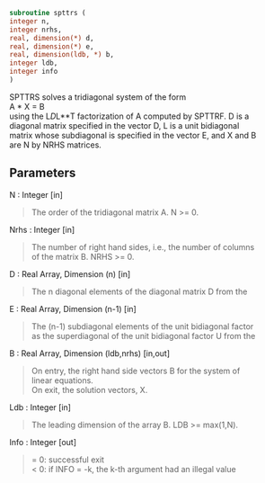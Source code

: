 ```fortran  
subroutine spttrs (  
integer n,  
integer nrhs,  
real, dimension(*) d,  
real, dimension(*) e,  
real, dimension(ldb, *) b,  
integer ldb,  
integer info  
)  
```  
  
SPTTRS solves a tridiagonal system of the form  
A * X = B  
using the L*D*L**T factorization of A computed by SPTTRF.  D is a  
diagonal matrix specified in the vector D, L is a unit bidiagonal  
matrix whose subdiagonal is specified in the vector E, and X and B  
are N by NRHS matrices.  
  
## Parameters  
N : Integer [in]  
> The order of the tridiagonal matrix A.  N >= 0.  
  
Nrhs : Integer [in]  
> The number of right hand sides, i.e., the number of columns  
> of the matrix B.  NRHS >= 0.  
  
D : Real Array, Dimension (n) [in]  
> The n diagonal elements of the diagonal matrix D from the  
  
E : Real Array, Dimension (n-1) [in]  
> The (n-1) subdiagonal elements of the unit bidiagonal factor  
> as the superdiagonal of the unit bidiagonal factor U from the  
  
B : Real Array, Dimension (ldb,nrhs) [in,out]  
> On entry, the right hand side vectors B for the system of  
> linear equations.  
> On exit, the solution vectors, X.  
  
Ldb : Integer [in]  
> The leading dimension of the array B.  LDB >= max(1,N).  
  
Info : Integer [out]  
> = 0: successful exit  
> < 0: if INFO = -k, the k-th argument had an illegal value  
  
